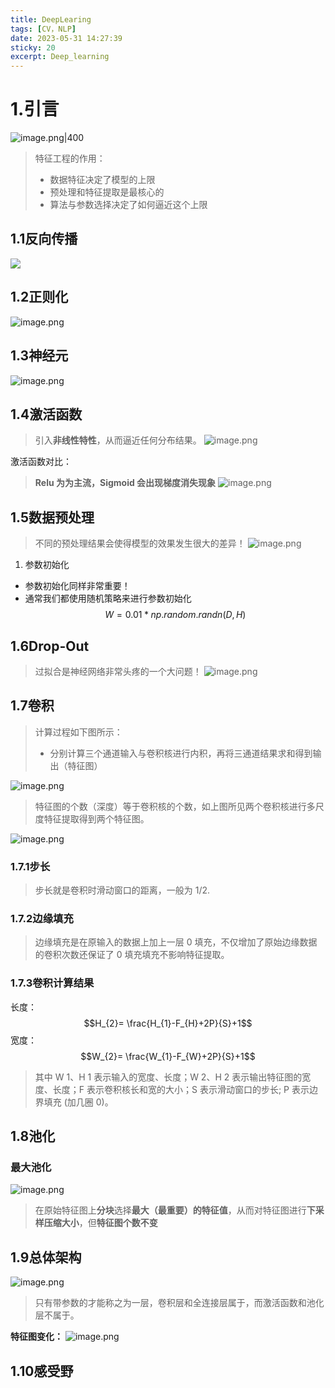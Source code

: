```yaml
---
title: DeepLearing
tags: [CV，NLP]
date: 2023-05-31 14:27:39
sticky: 20
excerpt: Deep_learning
---
```


# 1.引言

![image.png|400](https://s2.loli.net/2023/05/31/mlfBuXI7pt2eCic.png)

> 特征工程的作用：
> 	- 数据特征决定了模型的上限
> 	- 预处理和特征提取是最核心的
> 	- 算法与参数选择决定了如何逼近这个上限


## 1.1反向传播

<img src="https://raw.githubusercontent.com/Alleyf/PictureMap/main/web_icons/202307251455407.png"/>

## 1.2正则化

![image.png](https://raw.githubusercontent.com/Alleyf/PictureMap/main/web_icons/202307251607343.png)

## 1.3神经元

![image.png](https://raw.githubusercontent.com/Alleyf/PictureMap/main/web_icons/202307251610745.png)

## 1.4激活函数

> 引入**非线性特性**，从而逼近任何分布结果。
![image.png](https://raw.githubusercontent.com/Alleyf/PictureMap/main/web_icons/202307251611276.png)

激活函数对比：
> **Relu 为为主流，Sigmoid 会出现梯度消失现象**
![image.png](https://raw.githubusercontent.com/Alleyf/PictureMap/main/web_icons/202307251616218.png)

## 1.5数据预处理

> 不同的预处理结果会使得模型的效果发生很大的差异！
![image.png](https://raw.githubusercontent.com/Alleyf/PictureMap/main/web_icons/202308012100980.png)
1. 参数初始化
 - 参数初始化同样非常重要！
 - 通常我们都使用随机策略来进行参数初始化
$$W = 0.01*np.random.randn (D, H)$$

## 1.6Drop-Out

> 过拟合是神经网络非常头疼的一个大问题！
![image.png](https://raw.githubusercontent.com/Alleyf/PictureMap/main/web_icons/202308012106533.png)

## 1.7卷积

> 计算过程如下图所示：
> - 分别计算三个通道输入与卷积核进行内积，再将三通道结果求和得到输出（特征图）

![image.png](https://raw.githubusercontent.com/Alleyf/PictureMap/main/web_icons/202308021949385.png)

> 特征图的个数（深度）等于卷积核的个数，如上图所见两个卷积核进行多尺度特征提取得到两个特征图。

![image.png](https://raw.githubusercontent.com/Alleyf/PictureMap/main/web_icons/202308121103471.png)


### 1.7.1步长

> 步长就是卷积时滑动窗口的距离，一般为 1/2.
### 1.7.2边缘填充

> 边缘填充是在原输入的数据上加上一层 0 填充，不仅增加了原始边缘数据的卷积次数还保证了 0 填充填充不影响特征提取。

### 1.7.3卷积计算结果

长度：$$H_{2}= \frac{H_{1}-F_{H}+2P}{S}+1$$
宽度： $$W_{2}= \frac{W_{1}-F_{W}+2P}{S}+1$$
> 其中 W 1、H 1 表示输入的宽度、长度；W 2、H 2 表示输出特征图的宽度、长度；F 表示卷积核长和宽的大小；S 表示滑动窗口的步长; P 表示边界填充 (加几圈 0)。


## 1.8池化

### 最大池化

![image.png](https://raw.githubusercontent.com/Alleyf/PictureMap/main/web_icons/202308121141086.png)

> 在原始特征图上**分块**选择**最大（最重要）的特征值**，从而对特征图进行**下采样压缩大小**，但**特征图个数不变**


## 1.9总体架构

![image.png](https://raw.githubusercontent.com/Alleyf/PictureMap/main/web_icons/202308121153214.png)

> 只有带参数的才能称之为一层，卷积层和全连接层属于，而激活函数和池化层不属于。

**特征图变化：**
![image.png](https://raw.githubusercontent.com/Alleyf/PictureMap/main/web_icons/202308121157274.png)


## 1.10感受野